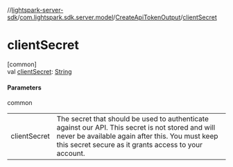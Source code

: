 //[lightspark-server-sdk](../../../index.md)/[com.lightspark.sdk.server.model](../index.md)/[CreateApiTokenOutput](index.md)/[clientSecret](client-secret.md)

# clientSecret

[common]\
val [clientSecret](client-secret.md): [String](https://kotlinlang.org/api/latest/jvm/stdlib/kotlin/-string/index.html)

#### Parameters

common

| | |
|---|---|
| clientSecret | The secret that should be used to authenticate against our API. This secret is not stored and will never be available again after this. You must keep this secret secure as it grants access to your account. |
